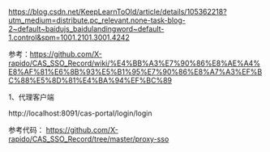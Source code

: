 https://blog.csdn.net/KeepLearnToOld/article/details/105362218?utm_medium=distribute.pc_relevant.none-task-blog-2~default~baidujs_baidulandingword~default-1.control&spm=1001.2101.3001.4242

参考：https://github.com/X-rapido/CAS_SSO_Record/wiki/%E4%BB%A3%E7%90%86%E8%AE%A4%E8%AF%81%E6%8B%93%E5%B1%95%E7%90%86%E8%A7%A3%EF%BC%88%E5%8D%81%E4%BA%94%EF%BC%89


1、代理客户端

http://localhost:8091/cas-portal/login/login




参考代码：
https://github.com/X-rapido/CAS_SSO_Record/tree/master/proxy-sso